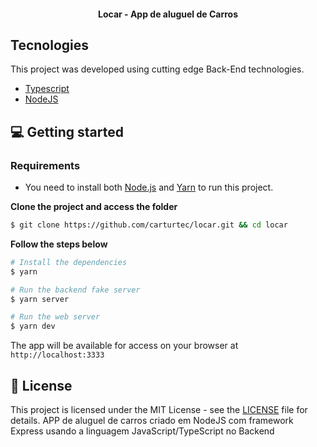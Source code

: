<h4 align="center">
  Locar - App de aluguel de Carros
</h4>

## Tecnologies

This project was developed using cutting edge Back-End technologies.

- [Typescript](https://www.typescriptlang.org/)
- [NodeJS](https://nodejs.org/)


## 💻 Getting started

### Requirements

- You need to install both [Node.js](https://nodejs.org/en/download/) and [Yarn](https://yarnpkg.com/) to run this project.

**Clone the project and access the folder**

```bash
$ git clone https://github.com/carturtec/locar.git && cd locar
```

**Follow the steps below**

```bash
# Install the dependencies
$ yarn

# Run the backend fake server
$ yarn server

# Run the web server
$ yarn dev
```

The app will be available for access on your browser at `http://localhost:3333`

## 📝 License

This project is licensed under the MIT License - see the [LICENSE](LICENSE) file for details.
APP de aluguel de carros criado em NodeJS com framework Express usando a linguagem JavaScript/TypeScript no Backend
